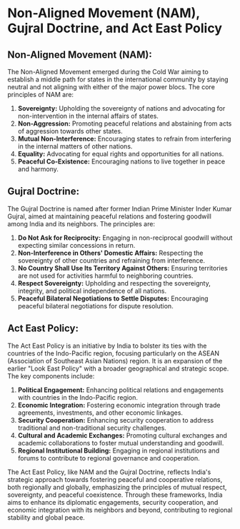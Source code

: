# Non-Aligned Movement (NAM), Gujral Doctrine, and Act East Policy

## Non-Aligned Movement (NAM):
The Non-Aligned Movement emerged during the Cold War aiming to establish a middle path for states in the international community by staying neutral and not aligning with either of the major power blocs. The core principles of NAM are:

1. **Sovereignty:** Upholding the sovereignty of nations and advocating for non-intervention in the internal affairs of states.
2. **Non-Aggression:** Promoting peaceful relations and abstaining from acts of aggression towards other states.
3. **Mutual Non-Interference:** Encouraging states to refrain from interfering in the internal matters of other nations.
4. **Equality:** Advocating for equal rights and opportunities for all nations.
5. **Peaceful Co-Existence:** Encouraging nations to live together in peace and harmony.

## Gujral Doctrine:
The Gujral Doctrine is named after former Indian Prime Minister Inder Kumar Gujral, aimed at maintaining peaceful relations and fostering goodwill among India and its neighbors. The principles are:

1. **Do Not Ask for Reciprocity:** Engaging in non-reciprocal goodwill without expecting similar concessions in return.
2. **Non-Interference in Others' Domestic Affairs:** Respecting the sovereignty of other countries and refraining from interference.
3. **No Country Shall Use Its Territory Against Others:** Ensuring territories are not used for activities harmful to neighboring countries.
4. **Respect Sovereignty:** Upholding and respecting the sovereignty, integrity, and political independence of all nations.
5. **Peaceful Bilateral Negotiations to Settle Disputes:** Encouraging peaceful bilateral negotiations for dispute resolution.

## Act East Policy:
The Act East Policy is an initiative by India to bolster its ties with the countries of the Indo-Pacific region, focusing particularly on the ASEAN (Association of Southeast Asian Nations) region. It is an expansion of the earlier "Look East Policy" with a broader geographical and strategic scope. The key components include:

1. **Political Engagement:** Enhancing political relations and engagements with countries in the Indo-Pacific region.
2. **Economic Integration:** Fostering economic integration through trade agreements, investments, and other economic linkages.
3. **Security Cooperation:** Enhancing security cooperation to address traditional and non-traditional security challenges.
4. **Cultural and Academic Exchanges:** Promoting cultural exchanges and academic collaborations to foster mutual understanding and goodwill.
5. **Regional Institutional Building:** Engaging in regional institutions and forums to contribute to regional governance and cooperation.

The Act East Policy, like NAM and the Gujral Doctrine, reflects India's strategic approach towards fostering peaceful and cooperative relations, both regionally and globally, emphasizing the principles of mutual respect, sovereignty, and peaceful coexistence. Through these frameworks, India aims to enhance its diplomatic engagements, security cooperation, and economic integration with its neighbors and beyond, contributing to regional stability and global peace.